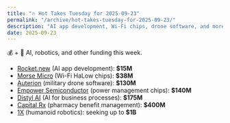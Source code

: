 ```yaml
---
title: "🔥 Hot Takes Tuesday for 2025-09-23"
permalink: "/archive/hot-takes-tuesday-for-2025-09-23/"
description: "AI app development, Wi-Fi chips, drone software, and more"
date: 2025-09-23
---
```


💰 + 🧠 AI, robotics, and other funding this week.

* [Rocket.new](https://www.techmeme.com/250923/p2#a250923p2) (AI app development): **$15M**
* [Morse Micro](https://www.techmeme.com/250923/p29#a250923p29) (Wi-Fi HaLow chips): **$38M**
* [Auterion](https://www.techmeme.com/250923/p6#a250923p6) (military drone software): **$130M**
* [Empower Semiconductor](https://www.techmeme.com/250923/p22#a250923p22) (power management chips): **$140M**
* [Distyl AI](https://www.techmeme.com/250922/p31#a250922p31) (AI for business processes): **$175M**
* [Capital Rx](https://www.techmeme.com/250923/p10#a250923p10) (pharmacy benefit management): **$400M**
* [1X](https://www.techmeme.com/250922/p34#a250922p34) (humanoid robotics): seeking up to **$1B**